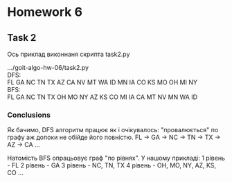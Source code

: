 # Homework 6

## Task 2

Ось приклад виконнаня скрипта task2.py

.../goit-algo-hw-06/task2.py  
DFS:  
FL GA NC TN TX AZ CA NV MT WA ID MN IA CO KS MO OH MI NY  
BFS:  
FL GA NC TN TX OH MO NY AZ KS CO MI IA CA MT NV MN WA ID  


### Conclusions
Як бачимо, DFS алгоритм працює як і очікувалось: "провалюється" по графу аж допоки не обійде його повністю. 
FL -> GA -> NC -> TN -> TX -> AZ -> CA ... 

Натомість BFS опрацьовує граф "по рівнях". У нашому прикладі:
1 рівень - FL
2 рівень - GA
3 рівень - NC, TN, TX
4 рівень - OH, MO, NY, AZ, KS, CO
...

